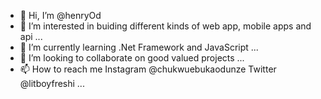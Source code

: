 - 👋 Hi, I’m @henryOd
- 👀 I’m interested in buiding different kinds of web app, mobile apps and api ...
- 🌱 I’m currently learning .Net Framework and JavaScript  ...
- 💞️ I’m looking to collaborate on good valued projects  ...
- 📫 How to reach  me Instagram @chukwuebukaodunze Twitter @litboyfreshi  ...

<!---
henryOd/henryOd is a ✨ special ✨ repository because its `README.md` (this file) appears on your GitHub profile.
You can click the Preview link to take a look at your changes.
--->
